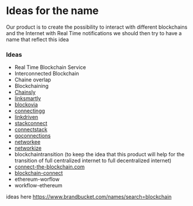 # Ideas for the name

Our product is to create the possibility to interact with different blockchains and the Internet with Real Time notifications we should then try to have a name that reflect this idea

### Ideas

- Real Time Blockchain Service
- Interconnected Blockchain 
- Chaine overlap
- Blockchaining
- [Chainsly](https://www.brandbucket.com/chainsly)
- [linksmartly](https://www.brandbucket.com/linksmartly)
- [blockovia](https://www.brandbucket.com/blockovia)
- [connectingg](https://www.brandbucket.com/connectingg)
- [linkdriven](https://www.brandbucket.com/linkdriven)
- [stackconnect](https://www.brandbucket.com/stackconnect)
- [connectstack](https://www.brandbucket.com/connectstack)
- [goconnections](https://www.brandbucket.com/goconnections)
- [networkee](https://www.brandbucket.com/networkee)
- [networkize](https://www.brandbucket.com/networkize)
- blockchaintransition (to keep the idea that this product will help for the transition of full centralized internet to full decentralized internet)
- [connect-the-blockchain.com](https://www.godaddy.com/domains/searchresults.aspx?checkAvail=1&tmskey=&domainToCheck=connect-the-blockchain.com)
- [blockchain-connect](https://www.godaddy.com/domains/searchresults.aspx?checkAvail=1&tmskey=&domainToCheck=blockchain-connect.com)
- ethereum-worflow
- workflow-ethereum

ideas here https://www.brandbucket.com/names/search=blockchain
